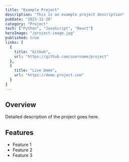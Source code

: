 ```yaml
---
title: "Example Project"
description: "This is an example project description"
pubDate: "2023-12-20"
category: "Project"
tech: ["Python", "JavaScript", "React"]
heroImage: "/project-image.jpg"
published: true
links: [
  {
    title: "GitHub",
    url: "https://github.com/username/project"
  },
  {
    title: "Live Demo",
    url: "https://demo.project.com"
  }
]
---
```


## Overview

Detailed description of the project goes here.

## Features

- Feature 1
- Feature 2
- Feature 3
